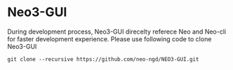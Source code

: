 # Neo3-GUI

During development process, Neo3-GUI direcelty referece Neo and Neo-cli for faster development experience.  Please use following code to clone Neo3-GUI

```shell
git clone --recursive https://github.com/neo-ngd/NEO3-GUI.git
```
